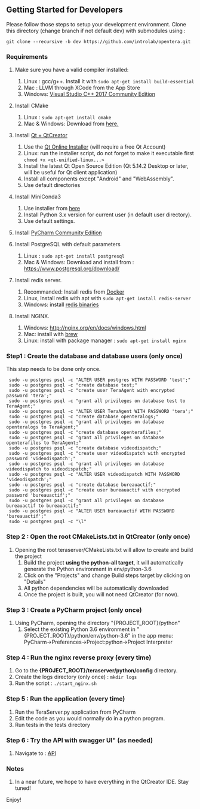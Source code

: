 ## Getting Started for Developers
Please follow those steps to setup your development environment. Clone this directory (change branch if not default dev) with submodules using :

```
git clone --recursive -b dev https://github.com/introlab/opentera.git
```

### Requirements
1.  Make sure you have a valid compiler installed:
    1.  Linux : gcc/g++. Install it with ```sudo apt-get install build-essential```
    2.  Mac : LLVM through XCode from the App Store
    3.  Windows: [Visual Studio C++ 2017 Community Edition](https://visualstudio.microsoft.com/fr/vs/older-downloads/)

2.  Install CMake
    1. Linux : ```sudo apt-get install cmake```
    2. Mac & Windows: Download from [here.](https://cmake.org/download/) 

3.  Install [Qt + QtCreator](https://www.qt.io/)
    1. Use the [Qt Online Installer](https://www.qt.io/download-open-source) (will require a free Qt Account)
    2. Linux: run the installer script, do not forget to make it executable first ```chmod +x <qt-unified-linux...>```
    3. Install the latest Qt Open Source Edition (Qt 5.14.2 Desktop or later, will be useful for Qt client application)
    4. Install all components except "Android" and "WebAssembly".
    5. Use default directories
 
4.  Install MiniConda3
    1. Use installer from [here](https://conda.io/miniconda.html)
    2. Install Python 3.x version for current user (in default user directory).
    3. Use default settings.
    
5.  Install [PyCharm Community Edition](https://www.jetbrains.com/pycharm/)

6.  Install PostgreSQL with default parameters
    1. Linux : ```sudo apt-get install postgresql```
    2. Mac & Windows: Download and install from : https://www.postgresql.org/download/
   
7.  Install redis server. 
    1. Recommanded: Install redis from [Docker](https://hub.docker.com/_/redis)
    2. Linux, Install redis with apt with `sudo apt-get install redis-server`
    3. Windows: install [redis binaries](https://github.com/MicrosoftArchive/redis/releases)
 
8. Install NGINX.
    1. Windows:  http://nginx.org/en/docs/windows.html
    2. Mac: install with [brew](https://brew.sh/index)
    3. Linux: install with package manager : ```sudo apt-get install nginx```

### Step1 : Create the database and database users (only once)
This step needs to be done only once.
   ```
	sudo -u postgres psql -c "ALTER USER postgres WITH PASSWORD 'test';"
	sudo -u postgres psql -c "create database test;" 
	sudo -u postgres psql -c "create user TeraAgent with encrypted password 'tera';"
	sudo -u postgres psql -c "grant all privileges on database test to TeraAgent;"
	sudo -u postgres psql -c "ALTER USER TeraAgent WITH PASSWORD 'tera';"
	sudo -u postgres psql -c "create database openteralogs;"
	sudo -u postgres psql -c "grant all privileges on database openteralogs to TeraAgent;"
	sudo -u postgres psql -c "create database openterafiles;"
	sudo -u postgres psql -c "grant all privileges on database openterafiles to TeraAgent;"
	sudo -u postgres psql -c "create database videodispatch;"
	sudo -u postgres psql -c "create user videodispatch with encrypted password 'videodispatch';"
	sudo -u postgres psql -c "grant all privileges on database videodispatch to videodispatch;"
	sudo -u postgres psql -c "ALTER USER videodispatch WITH PASSWORD 'videodispatch';"
	sudo -u postgres psql -c "create database bureauactif;"
	sudo -u postgres psql -c "create user bureauactif with encrypted password 'bureauactif';"
	sudo -u postgres psql -c "grant all privileges on database bureauactif to bureauactif;"
	sudo -u postgres psql -c "ALTER USER bureauactif WITH PASSWORD 'bureauactif';"
	sudo -u postgres psql -c "\l"
   ```
### Step 2 : Open the root CMakeLists.txt in QtCreator (only once)
1.  Opening the root teraserver/CMakeLists.txt will allow to create and build the project
    1. Build the project **using the python-all target**, it will automatically generate the Python environment in env/python-3.6
    2. Click on the "Projects" and change Build steps target by clicking on "Details"
    2. All python dependencies will be automatically downloaded
    3. Once the project is built, you will not need QtCreator (for now).
   
### Step 3 : Create a PyCharm project (only once)
1.  Using PyCharm, opening the directory "{PROJECT_ROOT}/python"
    1. Select the existing Python 3.6 environment in "{PROJECT_ROOT}/python/env/python-3.6" in the app menu: PyCharm->Preferences->Project:python->Project Interpreter
        
### Step 4 : Run the nginx reverse proxy (every time)
1. Go to the **{PROJECT_ROOT}/teraserver/python/config** directory.
2. Create the logs directory (only once) : ```mkdir logs```
3. Run the script : ```./start_nginx.sh```

### Step 5 : Run the application (every time)
1.  Run the TeraServer.py application from PyCharm
2.  Edit the code as you would normally do in a python program.
3.  Run tests in the tests directory

### Step 6 : Try the API with swagger UI" (as needed)
1. Navigate to : [API](https://localhost:40075/doc)

### Notes
1.  In a near future, we hope to have everything in the QtCreator IDE. Stay tuned!

Enjoy!    
